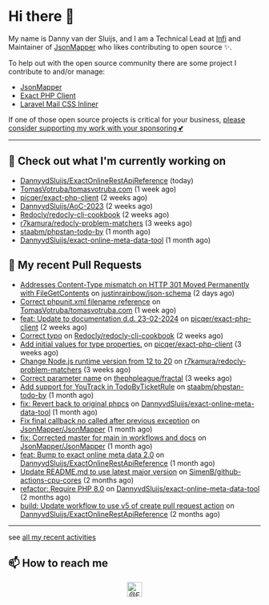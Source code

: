 # Hi there 👋



My name is Danny van der Sluijs, and I am a Technical Lead at [Infi](https://www.infi.nl) and Maintainer of [JsonMapper](https://jsonmapper.net) who likes contributing to open source ✨.

To help out with the open source community there are some project I contribute to and/or manage:
- [JsonMapper](https://github.com/JsonMapper/JsonMapper)
- [Exact PHP Client](https://github.com/picqer/exact-php-client)
- [Laravel Mail CSS Inliner](https://github.com/fedeisas/laravel-mail-css-inliner)

If one of those open source projects is critical for your business, [please consider supporting my work with your sponsoring 💕](https://github.com/sponsors/DannyvdSluijs)

---

## 🔭 Check out what I'm currently working on

- [DannyvdSluijs/ExactOnlineRestApiReference](https://github.com/DannyvdSluijs/ExactOnlineRestApiReference) (today)
- [TomasVotruba/tomasvotruba.com](https://github.com/TomasVotruba/tomasvotruba.com) (1 week ago)
- [picqer/exact-php-client](https://github.com/picqer/exact-php-client) (2 weeks ago)
- [DannyvdSluijs/AoC-2023](https://github.com/DannyvdSluijs/AoC-2023) (2 weeks ago)
- [Redocly/redocly-cli-cookbook](https://github.com/Redocly/redocly-cli-cookbook) (2 weeks ago)
- [r7kamura/redocly-problem-matchers](https://github.com/r7kamura/redocly-problem-matchers) (3 weeks ago)
- [staabm/phpstan-todo-by](https://github.com/staabm/phpstan-todo-by) (1 month ago)
- [DannyvdSluijs/exact-online-meta-data-tool](https://github.com/DannyvdSluijs/exact-online-meta-data-tool) (1 month ago)

## 🔨 My recent Pull Requests

- [Addresses Content-Type mismatch on HTTP 301 Moved Permanently with FileGetContents](https://github.com/justinrainbow/json-schema/pull/709) on [justinrainbow/json-schema](https://github.com/justinrainbow/json-schema) (2 days ago)
- [Correct phpunit.xml filename reference](https://github.com/TomasVotruba/tomasvotruba.com/pull/1452) on [TomasVotruba/tomasvotruba.com](https://github.com/TomasVotruba/tomasvotruba.com) (1 week ago)
- [feat: Update to documentation d.d. 23-02-2024](https://github.com/picqer/exact-php-client/pull/635) on [picqer/exact-php-client](https://github.com/picqer/exact-php-client) (2 weeks ago)
- [Correct typo](https://github.com/Redocly/redocly-cli-cookbook/pull/26) on [Redocly/redocly-cli-cookbook](https://github.com/Redocly/redocly-cli-cookbook) (2 weeks ago)
- [Add initial values for type properties.](https://github.com/picqer/exact-php-client/pull/634) on [picqer/exact-php-client](https://github.com/picqer/exact-php-client) (3 weeks ago)
- [Change Node.js runtime version from 12 to 20](https://github.com/r7kamura/redocly-problem-matchers/pull/1) on [r7kamura/redocly-problem-matchers](https://github.com/r7kamura/redocly-problem-matchers) (3 weeks ago)
- [Correct parameter name](https://github.com/thephpleague/fractal/pull/566) on [thephpleague/fractal](https://github.com/thephpleague/fractal) (3 weeks ago)
- [Add support for YouTrack in TodoByTicketRule](https://github.com/staabm/phpstan-todo-by/pull/51) on [staabm/phpstan-todo-by](https://github.com/staabm/phpstan-todo-by) (1 month ago)
- [fix: Revert back to original phpcs](https://github.com/DannyvdSluijs/exact-online-meta-data-tool/pull/196) on [DannyvdSluijs/exact-online-meta-data-tool](https://github.com/DannyvdSluijs/exact-online-meta-data-tool) (1 month ago)
- [Fix final callback no called after previous exception](https://github.com/JsonMapper/JsonMapper/pull/175) on [JsonMapper/JsonMapper](https://github.com/JsonMapper/JsonMapper) (1 month ago)
- [fix: Corrected master for main in workflows and docs](https://github.com/JsonMapper/JsonMapper/pull/174) on [JsonMapper/JsonMapper](https://github.com/JsonMapper/JsonMapper) (1 month ago)
- [feat: Bump to exact online meta data 2.0](https://github.com/DannyvdSluijs/ExactOnlineRestApiReference/pull/122) on [DannyvdSluijs/ExactOnlineRestApiReference](https://github.com/DannyvdSluijs/ExactOnlineRestApiReference) (1 month ago)
- [Update README.md to use latest major version](https://github.com/SimenB/github-actions-cpu-cores/pull/51) on [SimenB/github-actions-cpu-cores](https://github.com/SimenB/github-actions-cpu-cores) (2 months ago)
- [refactor: Require PHP 8.0](https://github.com/DannyvdSluijs/exact-online-meta-data-tool/pull/194) on [DannyvdSluijs/exact-online-meta-data-tool](https://github.com/DannyvdSluijs/exact-online-meta-data-tool) (2 months ago)
- [build: Update workflow to use v5 of create pull request action](https://github.com/DannyvdSluijs/ExactOnlineRestApiReference/pull/120) on [DannyvdSluijs/ExactOnlineRestApiReference](https://github.com/DannyvdSluijs/ExactOnlineRestApiReference) (2 months ago)

---

see [all my recent activities](https://DannyvdSluijs.github.io/recent-work.html)


## 📫 How to reach me

<p align="center">
    <a href="https://twitter.com/EchteDanny" target="blank"><img align="center" src="https://cdn.jsdelivr.net/npm/simple-icons@3.0.1/icons/twitter.svg" alt="@EchteDanny at twitter" height="30" width="30" /></a>
</p>